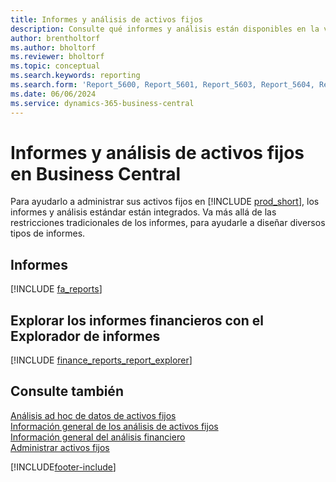 ```yaml
---
title: Informes y análisis de activos fijos
description: Consulte qué informes y análisis están disponibles en la versión estándar de Business Central para que pueda realizar un seguimiento de sus activos fijos.
author: brentholtorf
ms.author: bholtorf
ms.reviewer: bholtorf
ms.topic: conceptual
ms.search.keywords: reporting
ms.search.form: 'Report_5600, Report_5601, Report_5603, Report_5604, Report_5605, Report_5606, Report_5607, Report_5608, Report_5610'
ms.date: 06/06/2024
ms.service: dynamics-365-business-central
---
```

# Informes y análisis de activos fijos en Business Central

Para ayudarlo a administrar sus activos fijos en [!INCLUDE [prod_short](includes/prod_short.md)], los informes y análisis estándar están integrados. Va más allá de las restricciones tradicionales de los informes, para ayudarle a diseñar diversos tipos de informes.  

## Informes

[!INCLUDE [fa_reports](includes/fa-reports-include.md)]

## Explorar los informes financieros con el Explorador de informes

[!INCLUDE [finance_reports_report_explorer](includes/finance-reports-report-explorer-include.md)]

## Consulte también

[Análisis ad hoc de datos de activos fijos](ad-hoc-analysis-fa.md)  
[Información general de los análisis de activos fijos](fa-analytics-overview.md)  
[Información general del análisis financiero](bi.md)  
[Administrar activos fijos](fa-manage.md)  

[!INCLUDE[footer-include](includes/footer-banner.md)]
